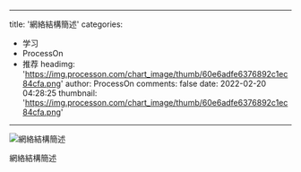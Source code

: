 
---
title: '網絡結構簡述'
categories: 
 - 学习
 - ProcessOn
 - 推荐
headimg: 'https://img.processon.com/chart_image/thumb/60e6adfe6376892c1ec84cfa.png'
author: ProcessOn
comments: false
date: 2022-02-20 04:28:25
thumbnail: 'https://img.processon.com/chart_image/thumb/60e6adfe6376892c1ec84cfa.png'
---

<div>   
<img class="thumb" alt="網絡結構簡述" src="https://img.processon.com/chart_image/thumb/60e6adfe6376892c1ec84cfa.png" referrerpolicy="no-referrer">
<p>網絡結構簡述</p>  
</div>
            